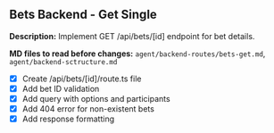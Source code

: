 ## Bets Backend - Get Single

**Description:** Implement GET /api/bets/[id] endpoint for bet details.

**MD files to read before changes:** `agent/backend-routes/bets-get.md`, `agent/backend-sctructure.md`

- [x] Create /api/bets/[id]/route.ts file
- [x] Add bet ID validation
- [x] Add query with options and participants
- [x] Add 404 error for non-existent bets
- [x] Add response formatting

